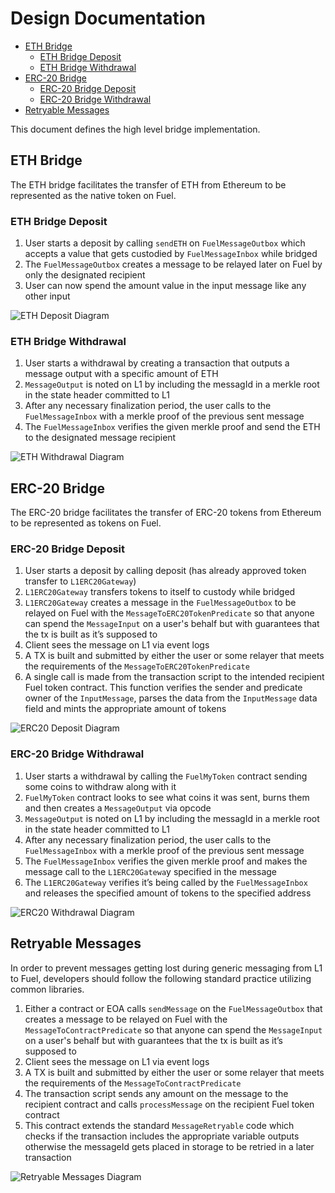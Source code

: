 # Design Documentation

- [ETH Bridge](#eth-bridge)
  - [ETH Bridge Deposit](#eth-bridge-deposit)
  - [ETH Bridge Withdrawal](#eth-bridge-withdrawal)
- [ERC-20 Bridge](#ERC-20-bridge)
  - [ERC-20 Bridge Deposit](#ERC-20-bridge-deposit)
  - [ERC-20 Bridge Withdrawal](#ERC-20-bridge-withdrawal)
- [Retryable Messages](#Retryable-Messages)

This document defines the high level bridge implementation.

## ETH Bridge

The ETH bridge facilitates the transfer of ETH from Ethereum to be represented as the native token on Fuel.

### ETH Bridge Deposit

1. User starts a deposit by calling `sendETH` on `FuelMessageOutbox` which accepts a value that gets custodied by `FuelMessageInbox` while bridged
1. The `FuelMessageOutbox` creates a message to be relayed later on Fuel by only the designated recipient
1. User can now spend the amount value in the input message like any other input

![ETH Deposit Diagram](/docs/imgs/FuelMessagingETHDeposit.png)

### ETH Bridge Withdrawal

1. User starts a withdrawal by creating a transaction that outputs a message output with a specific amount of ETH
1. `MessageOutput` is noted on L1 by including the messagId in a merkle root in the state header committed to L1
1. After any necessary finalization period, the user calls to the `FuelMessageInbox` with a merkle proof of the previous sent message
1. The `FuelMessageInbox` verifies the given merkle proof and send the ETH to the designated message recipient

![ETH Withdrawal Diagram](/docs/imgs/FuelMessagingETHWithdraw.png)

## ERC-20 Bridge

The ERC-20 bridge facilitates the transfer of ERC-20 tokens from Ethereum to be represented as tokens on Fuel.

### ERC-20 Bridge Deposit

1. User starts a deposit by calling deposit (has already approved token transfer to `L1ERC20Gateway`)
1. `L1ERC20Gateway` transfers tokens to itself to custody while bridged
1. `L1ERC20Gateway` creates a message in the `FuelMessageOutbox` to be relayed on Fuel with the `MessageToERC20TokenPredicate` so that anyone can spend the `MessageInput` on a user's behalf but with guarantees that the tx is built as it’s supposed to
1. Client sees the message on L1 via event logs
1. A TX is built and submitted by either the user or some relayer that meets the requirements of the `MessageToERC20TokenPredicate`
1. A single call is made from the transaction script to the intended recipient Fuel token contract. This function verifies the sender and predicate owner of the `InputMessage`, parses the data from the `InputMessage` data field and mints the appropriate amount of tokens

![ERC20 Deposit Diagram](/docs/imgs/FuelMessagingERC20Deposit.png)

### ERC-20 Bridge Withdrawal

1. User starts a withdrawal by calling the `FuelMyToken` contract sending some coins to withdraw along with it
1. `FuelMyToken` contract looks to see what coins it was sent, burns them and then creates a `MessageOutput` via opcode
1. `MessageOutput` is noted on L1 by including the messagId in a merkle root in the state header committed to L1
1. After any necessary finalization period, the user calls to the `FuelMessageInbox` with a merkle proof of the previous sent message
1. The `FuelMessageInbox` verifies the given merkle proof and makes the message call to the `L1ERC20Gatewa`y specified in the message
1. The `L1ERC20Gateway` verifies it’s being called by the `FuelMessageInbox` and releases the specified amount of tokens to the specified address

![ERC20 Withdrawal Diagram](/docs/imgs/FuelMessagingERC20Withdraw.png)

## Retryable Messages

In order to prevent messages getting lost during generic messaging from L1 to Fuel, developers should follow the following standard practice utilizing common libraries.

1. Either a contract or EOA calls `sendMessage` on the `FuelMessageOutbox` that creates a message to be relayed on Fuel with the `MessageToContractPredicate` so that anyone can spend the `MessageInput` on a user's behalf but with guarantees that the tx is built as it’s supposed to
1. Client sees the message on L1 via event logs
1. A TX is built and submitted by either the user or some relayer that meets the requirements of the `MessageToContractPredicate`
1. The transaction script sends any amount on the message to the recipient contract and calls `processMessage` on the recipient Fuel token contract
1. This contract extends the standard `MessageRetryable` code which checks if the transaction includes the appropriate variable outputs otherwise the messageId gets placed in storage to be retried in a later transaction

![Retryable Messages Diagram](/docs/imgs/FuelMessagingRetryableMessages.png)
